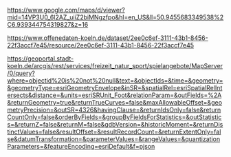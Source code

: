 https://www.google.com/maps/d/viewer?mid=14VP3U0_6l2AZ_uiiZ2biMNgzfpo&hl=en_US&ll=50.9455683349538%2C6.939344754319827&z=16

https://www.offenedaten-koeln.de/dataset/2ee0c6ef-3111-43b1-8456-22f3accf7e45/resource/2ee0c6ef-3111-43b1-8456-22f3accf7e45

https://geoportal.stadt-koeln.de/arcgis/rest/services/freizeit_natur_sport/spielangebote/MapServer/0/query?where=objectid%20is%20not%20null&text=&objectIds=&time=&geometry=&geometryType=esriGeometryEnvelope&inSR=&spatialRel=esriSpatialRelIntersects&distance=&units=esriSRUnit_Foot&relationParam=&outFields=%2A&returnGeometry=true&returnTrueCurves=false&maxAllowableOffset=&geometryPrecision=&outSR=4326&havingClause=&returnIdsOnly=false&returnCountOnly=false&orderByFields=&groupByFieldsForStatistics=&outStatistics=&returnZ=false&returnM=false&gdbVersion=&historicMoment=&returnDistinctValues=false&resultOffset=&resultRecordCount=&returnExtentOnly=false&datumTransformation=&parameterValues=&rangeValues=&quantizationParameters=&featureEncoding=esriDefault&f=pjson
